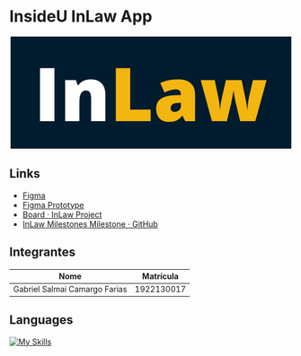 # InsideU InLaw App

  <p align="center">
    <img src="https://github.com/Salmaii/InsideU/blob/main/mobile/lib/assets/images/named.png" alt="InLaw Logo" />
  </p>

## Links

- [Figma](https://www.figma.com/file/WIthk7lpx8GnDloa44ECti/InsideU-In-Law?type=design&node-id=0%3A1&t=mvS6FnBJEVuWDN2m-1)
- [Figma Prototype](https://www.figma.com/proto/WIthk7lpx8GnDloa44ECti/InsideU-In-Law?type=design&node-id=611-5100&scaling=scale-down&page-id=0%3A1&starting-point-node-id=611%3A5100)
- [Board · InLaw Project](https://github.com/users/Salmaii/projects/2/views/1)
- [InLaw Milestones Milestone · GitHub](https://github.com/Salmaii/InsideU/milestone/2?closed=1)

## Integrantes

| Nome                          | Matrícula  |
| ----------------------------- | ---------- |
| Gabriel Salmai Camargo Farias | 1922130017 |

## Languages
[![My Skills](https://skillicons.dev/icons?i=dart,cmake,html,ruby)](https://skillicons.dev)